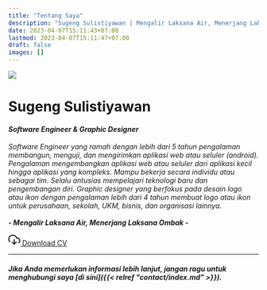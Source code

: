 ```yaml
---
title: "Tentang Saya"
description: "Sugeng Sulistiyawan | Mengalir Laksana Air, Menerjang Laksana Ombak"
date: 2023-04-07T15:11:43+07:00
lastmod: 2023-04-07T15:11:47+07:00
draft: false
images: []
---
```


<div class="text-center mb-5">
    <img src="https://avatars.githubusercontent.com/u/16300077" class="img-thumbnail rounded-4 w-100" style="max-width: 300px;" />
    <h1>Sugeng Sulistiyawan</h1>
    <h4><em>Software Engineer & Graphic Designer</em></h4>
    <p class="text-muted">
      <em>
      Software Engineer yang ramah dengan lebih dari 5 tahun pengalaman membangun, menguji, dan mengirimkan aplikasi web atau seluler (android). Pengalaman mengembangkan aplikasi web atau seluler dari aplikasi kecil hingga aplikasi yang kompleks. Mampu bekerja secara individu atau sebagai tim. Selalu antusias mempelajari teknologi baru dan pengembangan diri. Graphic designer yang berfokus pada desain logo atau ikon dengan pengalaman lebih dari 4 tahun membuat logo atau ikon untuk perusahaan, sekolah, UKM, bisnis, dan organisasi lainnya.
      </em>
      <br>
      <br>
      <strong><em>- Mengalir Laksana Air, Menerjang Laksana Ombak -</em></strong>
    </p>
    <a class="btn btn-primary" href="/sugeng_sulistiyawan_resume.pdf" download="sugeng_sulistiyawan_resume.pdf">
      <svg xmlns="http://www.w3.org/2000/svg" width="24" height="24" viewBox="0 0 24 24" fill="none" stroke="currentColor" stroke-width="2" stroke-linecap="round" stroke-linejoin="round" class="feather feather-download-cloud"><polyline points="8 17 12 21 16 17"></polyline><line x1="12" y1="12" x2="12" y2="21"></line><path d="M20.88 18.09A5 5 0 0 0 18 9h-1.26A8 8 0 1 0 3 16.29"></path></svg> <span class="ms-2">Download CV</span>
    </a>
</div>

---

##### Jika Anda memerlukan informasi lebih lanjut, jangan ragu untuk menghubungi saya [di sini]({{< relref "contact/index.md" >}}).
